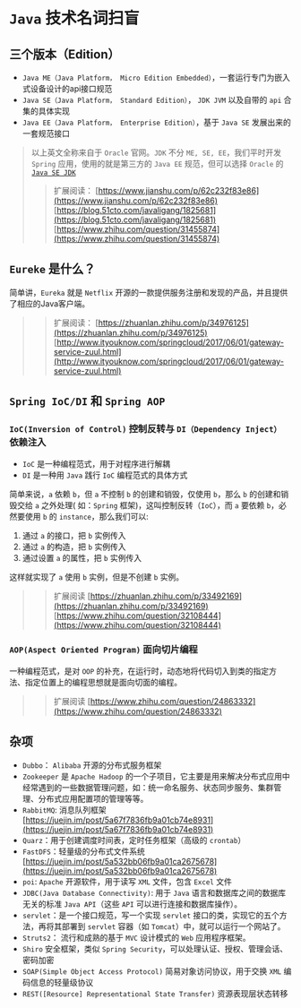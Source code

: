 # `Java` 技术名词扫盲

## 三个版本（Edition）

- `Java ME（Java Platform， Micro Edition Embedded）`，一套运行专门为嵌入式设备设计的api接口规范
- `Java SE（Java Platform， Standard Edition）`， `JDK JVM` 以及自带的 `api` 合集的具体实现
- `Java EE（Java Platform， Enterprise Edition）`，基于 `Java SE` 发展出来的一套规范接口

> 以上英文全称来自于 `Oracle` 官网。`JDK` 不分 `ME, SE, EE`，我们平时开发 `Spring` 应用，使用的就是第三方的 `Java EE` 规范，但可以选择 `Oracle` 的 [`Java SE JDK`](https://www.oracle.com/technetwork/java/javase/downloads/jdk11-downloads-5066655.html)
>> 扩展阅读：
[https://www.jianshu.com/p/62c232f83e86](https://www.jianshu.com/p/62c232f83e86)
[https://blog.51cto.com/javaligang/1825681](https://blog.51cto.com/javaligang/1825681)
[https://www.zhihu.com/question/31455874](https://www.zhihu.com/question/31455874)

## `Eureke` 是什么？

简单讲，`Eureka` 就是 `Netflix` 开源的一款提供服务注册和发现的产品，并且提供了相应的Java客户端。
>> 扩展阅读：
[https://zhuanlan.zhihu.com/p/34976125](https://zhuanlan.zhihu.com/p/34976125)
[http://www.ityouknow.com/springcloud/2017/06/01/gateway-service-zuul.html](http://www.ityouknow.com/springcloud/2017/06/01/gateway-service-zuul.html)

## `Spring IoC/DI` 和 `Spring AOP`

### `IoC(Inversion of Control)` 控制反转与 `DI（Dependency Inject）` 依赖注入

- `IoC` 是一种编程范式，用于对程序进行解耦
- `DI` 是一种用 `Java` 践行 `IoC` 编程范式的具体方式

简单来说，`a` 依赖 `b`，但 `a` 不控制 `b` 的创建和销毁，仅使用 `b`，那么 `b` 的创建和销毁交给 `a` 之外处理( 如：`Spring` 框架)，这叫控制反转（`IoC`），而 `a` 要依赖 `b`，必然要使用 `b` 的 `instance`，那么我们可以:

1. 通过 `a` 的接口，把 `b` 实例传入
2. 通过 `a` 的构造，把 `b` 实例传入
3. 通过设置 `a` 的属性，把 `b` 实例传入

这样就实现了 `a` 使用 `b` 实例，但是不创建 `b` 实例。

>> 扩展阅读
[https://zhuanlan.zhihu.com/p/33492169](https://zhuanlan.zhihu.com/p/33492169)
[https://www.zhihu.com/question/32108444](https://www.zhihu.com/question/32108444)

### `AOP(Aspect Oriented Program)` 面向切片编程

一种编程范式，是对 `OOP` 的补充，在运行时，动态地将代码切入到类的指定方法、指定位置上的编程思想就是面向切面的编程。
>> 扩展阅读
[https://www.zhihu.com/question/24863332](https://www.zhihu.com/question/24863332)

## 杂项

- `Dubbo`： `Alibaba` 开源的分布式服务框架
- `Zookeeper` 是 `Apache Hadoop` 的一个子项目，它主要是用来解决分布式应用中经常遇到的一些数据管理问题，如：统一命名服务、状态同步服务、集群管理、分布式应用配置项的管理等等。
- `RabbitMQ`: 消息队列框架[https://juejin.im/post/5a67f7836fb9a01cb74e8931](https://juejin.im/post/5a67f7836fb9a01cb74e8931)
- `Quarz`：用于创建调度时间表，定时任务框架（高级的 `crontab`）
- `FastDFS`：轻量级的分布式文件系统[https://juejin.im/post/5a532bb06fb9a01ca2675678](https://juejin.im/post/5a532bb06fb9a01ca2675678)
- `poi`: `Apache` 开源软件，用于读写 `XML` 文件，包含 `Excel` 文件
- `JDBC(Java Database Connectivity)`: 用于 `Java` 语言和数据库之间的数据库无关的标准 `Java API`（这些 `API` 可以进行连接和数据库操作）。
- `servlet`：是一个接口规范，写一个实现 `servlet` 接口的类，实现它的五个方法，再将其部署到 `servlet` 容器（如 `Tomcat`）中，就可以运行一个网站了。
- `Struts2`： 流行和成熟的基于 `MVC` 设计模式的 `Web` 应用程序框架。
- `Shiro` 安全框架，类似 `Spring Security`，可以处理认证、授权、管理会话、密码加密
- `SOAP(Simple Object Access Protocol)` 简易对象访问协议，用于交换 `XML` 编码信息的轻量级协议
- `REST([Resource] Representational State Transfer)` 资源表现层状态转移
